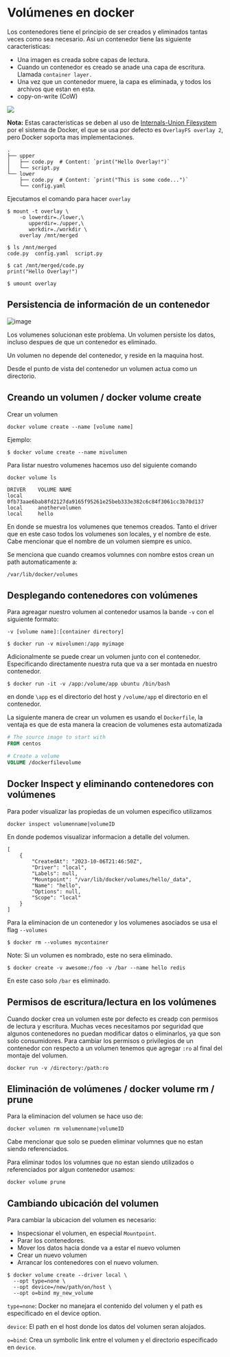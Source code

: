 
# Volúmenes en docker
Los contenedores tiene el principio de ser creados y eliminados tantas veces como sea necesario. Asi un contenedor tiene las siguiente caracteristicas:

+ Una imagen es creada sobre capas de lectura.
+ Cuando un contenedor es creado se anade una capa de escritura. Llamada `container layer.`
+ Una vez que un contenedor muere, la capa es eliminada, y todos los archivos que estan en esta.
+ copy-on-write (CoW)


![](https://docs.docker.com/storage/storagedriver/images/container-layers.jpg)

**Nota:** Estas caracteristicas se deben al uso de [Internals-Union Filesystem](https://martinheinz.dev/blog/44) por el sistema de Docker, el que se usa por defecto es `OverlayFS overlay 2`, pero Docker soporta mas implementaciones. 

```console
.
├── upper
│   ├── code.py  # Content: `print("Hello Overlay!")`
│   └── script.py
└── lower
    ├── code.py  # Content: `print("This is some code...")`
    └── config.yaml
```

Ejecutamos el comando para hacer `overlay`

```console
$ mount -t overlay \
    -o lowerdir=./lower,\
       upperdir=./upper,\
       workdir=./workdir \
    overlay /mnt/merged

$ ls /mnt/merged
code.py  config.yaml  script.py

$ cat /mnt/merged/code.py
print("Hello Overlay!")

$ umount overlay
```

## Persistencia de información de un contenedor

![image](https://docs.docker.com/storage/images/types-of-mounts.png)

Los volumenes solucionan este problema. Un volumen persiste los datos, incluso despues de que un contenedor es eliminado.

Un volumen no depende del contenedor, y reside en la maquina host.

Desde el punto de vista del contenedor un volumen actua como un directorio.


## Creando un volumen / docker volume create

Crear un volumen

    docker volume create --name [volume name]

Ejemplo:

```console
$ docker volume create --name mivolumen
```
Para listar nuestro volumenes hacemos uso del siguiente comando

`docker volume ls`

```console
DRIVER    VOLUME NAME
local     0fb73aae6bab8fd2127da9165f95261e25beb333e382c6c84f3061cc3b70d137
local     anothervolumen
local     hello
```

En donde se muestra los volumenes que tenemos creados. Tanto el driver que en este caso todos los volumenes son locales, y el nombre de este. Cabe mencionar que el nombre de un volumen siempre es unico.

Se menciona que cuando creamos volumnes con nombre estos crean un path automaticamente a:

`/var/lib/docker/volumes`

## Desplegando contenedores con volúmenes

Para agreagar nuestro volumen al contenedor usamos la bande `-v` con el siguiente formato:

    -v [volume name]:[container directory] 

```console
$ docker run -v mivolumen:/app myimage
```

Adicionalmente se puede crear un volumen junto con el contenedor. Especificando directamente nuestra ruta que va a ser montada en nuestro contenedor.

```console
$ docker run -it -v /app:/volume/app ubuntu /bin/bash
```
en donde `\app` es el directorio del host y `/volume/app` el directorio en el contenedor.

La siguiente manera de crear un volumen es usando el `Dockerfile`, la ventaja es que de esta manera la creacion de volumenes esta automatizada


```Dockerfile
# The source image to start with
FROM centos

# Create a volume
VOLUME /dockerfilevolume
```

## Docker Inspect y eliminando contenedores con volúmenes

Para poder visualizar las propiedas de un volumen especifico utilizamos

`docker inspect volumenname|volumeID`

En donde podemos visualizar informacion a detalle del volumen.

```console
[
    {
        "CreatedAt": "2023-10-06T21:46:50Z",
        "Driver": "local",
        "Labels": null,
        "Mountpoint": "/var/lib/docker/volumes/hello/_data",
        "Name": "hello",
        "Options": null,
        "Scope": "local"
    }
]
```

Para la eliminacion de un contenedor y los volumenes asociados se usa el flag `--volumes`

```console
$ docker rm --volumes mycontainer
```
Note: Si un volumen es nombrado, este no sera eliminado.

```console
$ docker create -v awesome:/foo -v /bar --name hello redis
```
En este caso solo `/bar` es eliminado.

## Permisos de escritura/lectura en los volúmenes
Cuando docker crea un volumen este por defecto es creadp con permisos de lectura y escritura. Muchas veces necesitamos por seguridad que algunos contenedores no puedan modificar datos o eliminarlos, ya que son solo consumidores. Para cambiar los permisos o privilegios de un contenedor con respecto a un volumen tenemos que agregar `:ro` al final del montaje del volumen.

`docker run -v /directory:/path:ro`


## Eliminación de volúmenes / docker volume rm / prune

Para la eliminacion del volumen se hace uso de:

`docker volumen rm volumenname|volumeID`


Cabe mencionar que solo se pueden eliminar volumnes que no estan siendo referenciados.

Para eliminar todos los volumnes que no estan siendo utilizados o referenciados por algun contenedor usamos:

`docker volume prune`

## Cambiando ubicación del volumen

Para cambiar la ubicacion del volumen es necesario:
+ Inspecsionar el volumen, en especial `Mountpoint`.
+ Parar los contenedores.
+ Mover los datos hacia donde va a estar el nuevo volumen
+ Crear un nuevo volumen 
+ Arrancar los contenedores con el nuevo volumen.

```console
$ docker volume create --driver local \
  --opt type=none \
  --opt device=/new/path/on/host \
  --opt o=bind my_new_volume
```

`type=none`: Docker no manejara el contenido del volumen y el path es especificado en el device option.

`device`: El path en el host donde los datos del volumen seran alojados.

`o=bind`: Crea un symbolic link entre el volumen y el directorio especificado en `device`.
